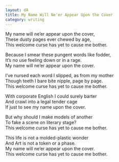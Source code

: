 ```yaml
---
layout: dA
title: My Name Will Ne'er Appear Upon the Cover
category: writing
---
```


My name will ne’er appear upon the cover, <br />
These dusty pages ever chewed by age, <br />
This welcome curse has yet to cause me bother.

Because I smear these pungent words like fodder, <br />
It’s no use feeling down or in a rage. <br />
My name will ne’er appear upon the cover. 

I’ve nursed each word I slipped, as from my mother <br />
Though teeth I bare bite nipple, page by page. <br />
This welcome curse has yet to cause me bother.

With corporate English I could surely barter <br />
And crawl into a legal tender cage <br />
If just to see my name upon the cover.

But why should I make models of another <br />
To fake a scene on literary stage? <br />
This welcome curse has yet to cause me bother.

This life is not a molded-plastic wonder <br />
And Art is not a token or a phase. <br />
My name will ne’er appear upon the cover. <br />
This welcome curse has yet to cause me bother.
